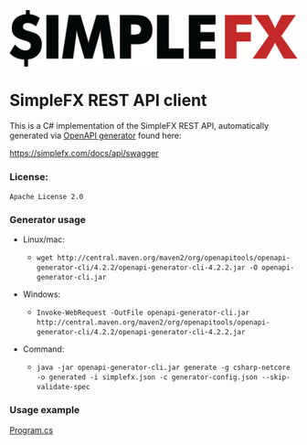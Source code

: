 ![Logo](simplefx-logo.png)
# SimpleFX REST API client

This is a C# implementation of the SimpleFX REST API, automatically generated via [OpenAPI generator](https://openapi-generator.tech/) found here:

https://simplefx.com/docs/api/swagger

### License: 
    Apache License 2.0


### Generator usage

* Linux/mac:
    * `wget http://central.maven.org/maven2/org/openapitools/openapi-generator-cli/4.2.2/openapi-generator-cli-4.2.2.jar -O openapi-generator-cli.jar`

* Windows:
    * `Invoke-WebRequest -OutFile openapi-generator-cli.jar http://central.maven.org/maven2/org/openapitools/openapi-generator-cli/4.2.2/openapi-generator-cli-4.2.2.jar`

* Command:
    * `java -jar openapi-generator-cli.jar generate -g csharp-netcore -o generated -i simplefx.json -c generator-config.json --skip-validate-spec`

### Usage example

[Program.cs](src/SimpleFx.Client.Rest.Sample/Program.cs)
